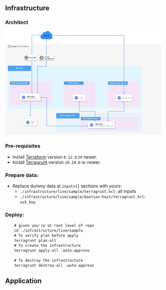

##  Infrastructure

### Architect

![image](./infrastructure/gke-sample-architect.jpg)

### Pre-requisites 

- Install [Terraform](https://www.terraform.io/) version `0.12.0` or newer.
- Install [Terragrunt](https://github.com/gruntwork-io/terragrunt) version `v0.19.0` or newer.

### Prepare data:

- Replace dummy data at `inputs{}` sections with yours:
  - `./infrastructure/live/sample/terragrunt.hcl`: all inputs
  - `./infrastructure/live/sample/bastion-host/terragrunt.hcl`: `ssh_key`

### Deploy:

        # given you're at root level of repo
        cd ./infrastructure/live/sample
        # To verify plan before apply
        terragrunt plan-all
        # To create the infrastructure
        terragrunt apply-all -auto-approve

        # To destroy the infrastructure
        terragrunt destroy-all -auto-approve


##  Application

